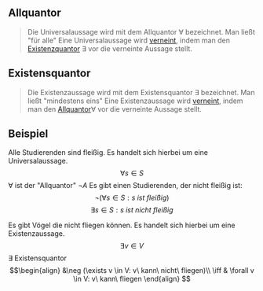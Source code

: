 ## Allquantor
> Die Universalaussage wird mit dem Allquantor $\forall$ bezeichnet.
> Man ließt "für alle"
>Eine Universalaussage wird [verneint](Aussagen.md#Negation), indem man den [Existenzquantor](#Existensquantor) $\exists$ vor die verneinte Aussage stellt.

## Existensquantor
>Die Existenzaussage wird mit dem Existensquantor $\exists$ bezeichnet.
>Man ließt "mindestens eins"
>Eine Existenzaussage wird [verneint](Aussagen.md#Negation), indem man den [Allquantor](#Allquantor)$\forall$ vor die verneinte Aussage stellt.

## Beispiel
Alle Studierenden sind fleißig.
Es handelt sich hierbei um eine Universalaussage.
$$\forall s \in S$$
$\forall$ ist der "Allquantor"
$\neg A$ Es gibt einen Studierenden, der nicht fleißig ist:
$$\neg (\forall s \in S:  s\ ist\ fleißig)$$
$$\exists s \in S : s\ ist\ nicht \ fleißig$$

Es gibt Vögel die nicht fliegen können.
Es handelt sich hierbei um eine Existenzaussage.
$$\exists v \in V$$
$\exists$ Existensquantor
$$\begin{align}
&\neg (\exists v \in V: v\ kann\ nicht\ fliegen)\\
\iff & \forall v \in V: v\ kann\ fliegen 
\end{align}
$$
